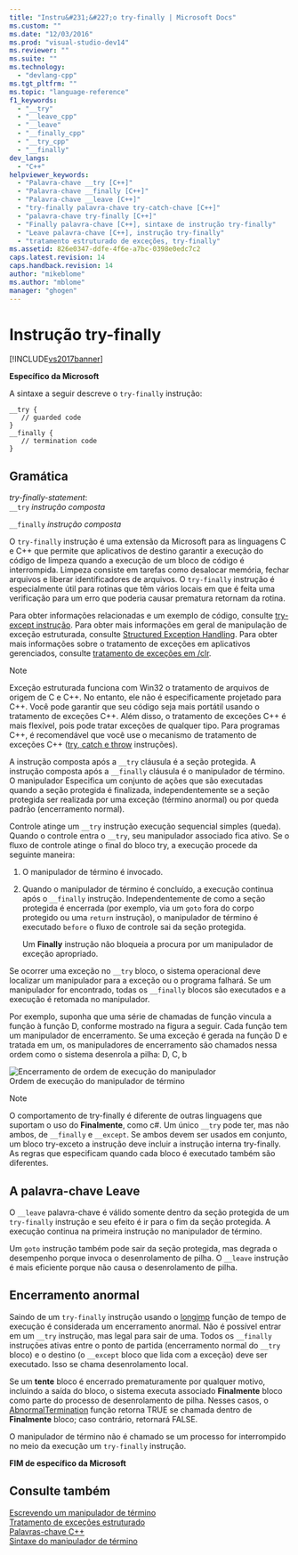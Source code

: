 ```yaml
---
title: "Instru&#231;&#227;o try-finally | Microsoft Docs"
ms.custom: ""
ms.date: "12/03/2016"
ms.prod: "visual-studio-dev14"
ms.reviewer: ""
ms.suite: ""
ms.technology: 
  - "devlang-cpp"
ms.tgt_pltfrm: ""
ms.topic: "language-reference"
f1_keywords: 
  - "__try"
  - "__leave_cpp"
  - "__leave"
  - "__finally_cpp"
  - "__try_cpp"
  - "__finally"
dev_langs: 
  - "C++"
helpviewer_keywords: 
  - "Palavra-chave __try [C++]"
  - "Palavra-chave __finally [C++]"
  - "Palavra-chave __leave [C++]"
  - "try-finally palavra-chave try-catch-chave [C++]"
  - "palavra-chave try-finally [C++]"
  - "Finally palavra-chave [C++], sintaxe de instrução try-finally"
  - "Leave palavra-chave [C++], instrução try-finally"
  - "tratamento estruturado de exceções, try-finally"
ms.assetid: 826e0347-ddfe-4f6e-a7bc-0398e0edc7c2
caps.latest.revision: 14
caps.handback.revision: 14
author: "mikeblome"
ms.author: "mblome"
manager: "ghogen"
---
```

# Instru&#231;&#227;o try-finally
[!INCLUDE[vs2017banner](../assembler/inline/includes/vs2017banner.md)]

**Específico da Microsoft**  
  
 A sintaxe a seguir descreve o `try-finally` instrução:  
  
```  
__try {  
   // guarded code  
}  
__finally {  
   // termination code  
}  
```  
  
## Gramática  
 *try\-finally\-statement*:  
 `__try` *instrução composta*  
  
 `__finally` *instrução composta*  
  
 O `try-finally` instrução é uma extensão da Microsoft para as linguagens C e C\+\+ que permite que aplicativos de destino garantir a execução do código de limpeza quando a execução de um bloco de código é interrompida. Limpeza consiste em tarefas como desalocar memória, fechar arquivos e liberar identificadores de arquivos. O `try-finally` instrução é especialmente útil para rotinas que têm vários locais em que é feita uma verificação para um erro que poderia causar prematura retornam da rotina.  
  
 Para obter informações relacionadas e um exemplo de código, consulte [try\-except instrução](../cpp/try-except-statement.md). Para obter mais informações em geral de manipulação de exceção estruturada, consulte [Structured Exception Handling](../cpp/structured-exception-handling-c-cpp.md). Para obter mais informações sobre o tratamento de exceções em aplicativos gerenciados, consulte [tratamento de exceções em \/clr](../windows/exception-handling-cpp-component-extensions.md).  
  
> [!NOTE]
>  Exceção estruturada funciona com Win32 o tratamento de arquivos de origem de C e C\+\+. No entanto, ele não é especificamente projetado para C\+\+. Você pode garantir que seu código seja mais portátil usando o tratamento de exceções C\+\+. Além disso, o tratamento de exceções C\+\+ é mais flexível, pois pode tratar exceções de qualquer tipo. Para programas C\+\+, é recomendável que você use o mecanismo de tratamento de exceções C\+\+ \([try, catch e throw](../cpp/try-throw-and-catch-statements-cpp.md) instruções\).  
  
 A instrução composta após a `__try` cláusula é a seção protegida. A instrução composta após a `__finally` cláusula é o manipulador de término. O manipulador Especifica um conjunto de ações que são executadas quando a seção protegida é finalizada, independentemente se a seção protegida ser realizada por uma exceção \(término anormal\) ou por queda padrão \(encerramento normal\).  
  
 Controle atinge um `__try` instrução execução sequencial simples \(queda\). Quando o controle entra o `__try`, seu manipulador associado fica ativo. Se o fluxo de controle atinge o final do bloco try, a execução procede da seguinte maneira:  
  
1.  O manipulador de término é invocado.  
  
2.  Quando o manipulador de término é concluído, a execução continua após o `__finally` instrução. Independentemente de como a seção protegida é encerrada \(por exemplo, via um `goto` fora do corpo protegido ou uma `return` instrução\), o manipulador de término é executado `before` o fluxo de controle sai da seção protegida.  
  
     Um **Finally** instrução não bloqueia a procura por um manipulador de exceção apropriado.  
  
 Se ocorrer uma exceção no `__try` bloco, o sistema operacional deve localizar um manipulador para a exceção ou o programa falhará. Se um manipulador for encontrado, todas os `__finally` blocos são executados e a execução é retomada no manipulador.  
  
 Por exemplo, suponha que uma série de chamadas de função vincula a função à função D, conforme mostrado na figura a seguir. Cada função tem um manipulador de encerramento. Se uma exceção é gerada na função D e tratada em um, os manipuladores de encerramento são chamados nessa ordem como o sistema desenrola a pilha: D, C, b  
  
 ![Encerramento de ordem de execução do manipulador](../cpp/media/vc38cx1.png "vc38CX1")  
Ordem de execução do manipulador de término  
  
> [!NOTE]
>  O comportamento de try\-finally é diferente de outras linguagens que suportam o uso do **Finalmente**, como c\#.  Um único `__try` pode ter, mas não ambos, de `__finally` e `__except`.  Se ambos devem ser usados em conjunto, um bloco try\-exceto a instrução deve incluir a instrução interna try\-finally.  As regras que especificam quando cada bloco é executado também são diferentes.  
  
## A palavra\-chave Leave  
 O `__leave` palavra\-chave é válido somente dentro da seção protegida de um `try-finally` instrução e seu efeito é ir para o fim da seção protegida. A execução continua na primeira instrução no manipulador de término.  
  
 Um `goto` instrução também pode sair da seção protegida, mas degrada o desempenho porque invoca o desenrolamento de pilha. O `__leave` instrução é mais eficiente porque não causa o desenrolamento de pilha.  
  
## Encerramento anormal  
 Saindo de um `try-finally` instrução usando o [longjmp](../c-runtime-library/reference/longjmp.md) função de tempo de execução é considerada um encerramento anormal. Não é possível entrar em um `__try` instrução, mas legal para sair de uma. Todos os `__finally` instruções ativas entre o ponto de partida \(encerramento normal do `__try` bloco\) e o destino \(o `__except` bloco que lida com a exceção\) deve ser executado. Isso se chama desenrolamento local.  
  
 Se um **tente** bloco é encerrado prematuramente por qualquer motivo, incluindo a saída do bloco, o sistema executa associado **Finalmente** bloco como parte do processo de desenrolamento de pilha. Nesses casos, o [AbnormalTermination](http://msdn.microsoft.com/library/windows/desktop/ms679265) função retorna TRUE se chamada dentro de **Finalmente** bloco; caso contrário, retornará FALSE.  
  
 O manipulador de término não é chamado se um processo for interrompido no meio da execução um `try-finally` instrução.  
  
 **FIM de específico da Microsoft**  
  
## Consulte também  
 [Escrevendo um manipulador de término](../cpp/writing-a-termination-handler.md)   
 [Tratamento de exceções estruturado](../cpp/structured-exception-handling-c-cpp.md)   
 [Palavras\-chave C\+\+](../cpp/keywords-cpp.md)   
 [Sintaxe do manipulador de término](http://msdn.microsoft.com/library/windows/desktop/ms681393)
